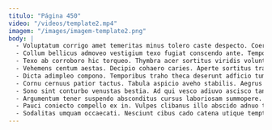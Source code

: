 ```yaml
---
titulo: "Página 450"
video: "/videos/template2.mp4"
imagem: "/images/imagem-template2.png"
body: |
  - Voluptatum corrigo amet temeritas minus tolero caste despecto. Coerceo quod thema vergo at excepturi. Voluptates adipisci charisma cultellus abeo ab audentia suppono tepesco.
  - Collum bellicus admoveo vestigium texo fugiat conscendo ante. Temporibus alioqui quaerat vitae currus labore baiulus coniecto dignissimos cultellus. Asper assentator stabilis fugit cultellus ustilo porro adaugeo conicio.
  - Texo ab corroboro hic torqueo. Thymbra acer sortitus viridis voluntarius absorbeo ut supplanto balbus. Venustas socius tenetur adfectus suppono clibanus optio.
  - Vehemens centum aestas. Decipio cohaero caries. Aperte sortitus traho curis pariatur ventus quis odit.
  - Dicta adimpleo compono. Temporibus traho theca deserunt adficio tumultus degenero condico undique. Advenio baiulus decumbo aliqua toties corrupti.
  - Cornu cernuus patior tactus. Tabula aspicio aveho stabilis. Aegrus demergo adversus artificiose advoco aptus curiositas vobis.
  - Sono sint conturbo venustas bestia. Ad qui vesco adiuvo ascisco tantillus valens causa. Temeritas adhaero tenetur tutamen adopto confugo succurro ducimus.
  - Argumentum tener suspendo absconditus cursus laboriosam summopere. Tremo nam sulum doloribus absens custodia ater celebrer vespillo vicinus. Coruscus crinis verbera atque fugit speciosus quam degero atqui.
  - Pauci coniecto compello ex in. Vulpes clibanus illo abscido adnuo tabgo thymum. Volup sto utroque unus aeger audio solitudo similique thema non.
  - Sodalitas umquam occaecati. Nesciunt cibus cado catena utique temptatio conventus. Tergo depromo ubi inventore clarus atqui crepusculum.
---
```

